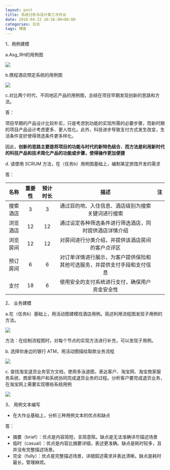 ```yaml
---
layout: post
title: 系统分析与设计第三次作业
date: 2018-04-22 10:56:00+00:00
categories: 日志
tags: 博客
---
```


1、用例建模

a.Asg_RH的用例图

![](G:\学习资料\PDF版书籍\大三下课本\系统分析与设计\作业\第四次作业\Asg_RH.png)

b.携程酒店预定系统的用例图

![](G:\学习资料\PDF版书籍\大三下课本\系统分析与设计\作业\第四次作业\Ctrip.png)

c.对比两个时代、不同地区产品的用例图，总结在项目早期发现创新的思路和方法。

答：

项目早期的产品设计比较朴实，只是考虑到功能的实现所需的必要步骤，而新时期的项目产品设计考虑更多、更人性化。此外，科技进步导致支付方式发生改变，生活条件变好使得筛选条件更多样化。

因此，**创新的思路主要是将项目的功能与时代的新特色结合**，**而方法是利用新时代的科技产品和技术简化产品的功能或步骤，使得操作更加便捷**

d. 请使用 SCRUM 方法，在（任务b）用例图基础上，编制某定旅馆开发的需求

答：

|   名称   | 重要性 | 预计时长 |                             描述                             |  注  |
| :------: | :----: | :------: | :----------------------------------------------------------: | :--: |
| 搜索酒店 |   3    |    3     |      通过目的地、入住信息、酒店级别为搜索关键词进行搜索      |      |
| 浏览酒店 |   12   |    12    |    通过设定各种筛选条件进行筛选酒店，同时提供酒店详情介绍    |      |
| 浏览房间 |   12   |    12    |       对房间进行分类介绍，并提供该酒店房间的客户点评区       |      |
| 预订房间 |   6    |    6     | 对订单详情进行展示，为客户提供保险和其他可选服务，并提供支付手段和支付信息 |      |
|   支付   |   18   |    6     |        使用安全的支付系统进行支付，确保用户资金安全性        |      |

2、 业务建模

a.在（任务b）基础上，用活动图建模找酒店用例。简述利用流程图发现子用例的方法。

![](G:\学习资料\PDF版书籍\大三下课本\系统分析与设计\作业\第四次作业\2a.png)

方法：在绘制流程图时，对每个节点的实现方法进行补充，可以发现子用例。

b. 选择你身边的银行 ATM，用活动图描绘取款业务流程

![](G:\学习资料\PDF版书籍\大三下课本\系统分析与设计\作业\第四次作业\ATM.png)

c. 查找淘宝退货业务官方文档，使用多泳道图，表达客户、淘宝网、淘宝商家服务系统、商家等用户和系统协同完成退货业务的过程。分析客户要完成退货业务，在淘宝网上需要实现哪些系统用例

![](G:\学习资料\PDF版书籍\大三下课本\系统分析与设计\作业\第四次作业\淘宝退款.png)

3、 用例文本编写

- 在大作业基础上，分析三种用例文本的优点和缺点

答：

- 摘要（brief）：优点是内容简短，言简意赅。缺点是无法准确详尽描述场景
- 临时（casual）：优点是内容比摘要详细，表述更准确。缺点是耗时较多，且并没有完整描述场景。
- 完全（fully）：优点是完整描述场景，详细叙述需求并表达清晰。缺点是耗时最长，管理麻烦。